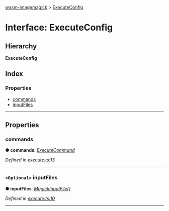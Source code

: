 [wasm-imagemagick](../README.md) > [ExecuteConfig](../interfaces/executeconfig.md)

# Interface: ExecuteConfig

## Hierarchy

**ExecuteConfig**

## Index

### Properties

* [commands](executeconfig.md#commands)
* [inputFiles](executeconfig.md#inputfiles)

---

## Properties

<a id="commands"></a>

###  commands

**● commands**: *[ExecuteCommand](../#executecommand)*

*Defined in [execute.ts:13](https://github.com/KnicKnic/WASM-ImageMagick/blob/7684a1c/src/execute.ts#L13)*

___
<a id="inputfiles"></a>

### `<Optional>` inputFiles

**● inputFiles**: *[MagickInputFile](magickinputfile.md)[]*

*Defined in [execute.ts:10](https://github.com/KnicKnic/WASM-ImageMagick/blob/7684a1c/src/execute.ts#L10)*

___

